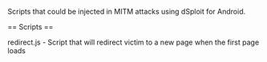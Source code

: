 Scripts that could be injected in MITM attacks using dSploit for Android.

== Scripts ==

redirect.js - Script that will redirect victim to a new page when the first page loads
